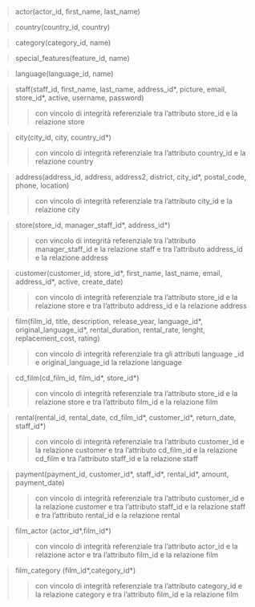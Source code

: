>actor(actor_id, first_name, last_name) 

>country(country_id, country)  

>category(category_id, name) 

>special_features(feature_id, name)  

>language(language_id, name) 

>staff(staff_id, first_name, last_name, address_id*, picture, email, store_id*, active, username, password) 
>>con vincolo di integrità referenziale tra l’attributo store_id e la relazione store 

>city(city_id, city, country_id*)
>>con vincolo di integrità referenziale tra l’attributo country_id e la relazione country 

>address(address_id, address, address2, district, city_id*, postal_code, phone, location)
>>con vincolo di integrità referenziale tra l’attributo city_id e la relazione city  

>store(store_id, manager_staff_id*, address_id*)
>>con vincolo di integrità referenziale tra l’attributo manager_staff_id e la relazione staff e tra l’attributo address_id e la relazione address 

>customer(customer_id, store_id*, first_name, last_name, email, address_id*, active, create_date)
>>con vincolo di integrità referenziale tra l’attributo store_id e la relazione store e tra l’attributo address_id e la relazione address 

>film(film_id, title, description, release_year, language_id*, original_language_id*, rental_duration, rental_rate, lenght, replacement_cost, rating)
>>con vincolo di integrità referenziale tra gli attributi language _id e original_language_id la relazione language  

>cd_film(cd_film_id, film_id*, store_id*)
>>con vincolo di integrità referenziale tra l’attributo store_id e la relazione store e tra l’attributo film_id e la relazione film  

>rental(rental_id, rental_date, cd_film_id*, customer_id*, return_date, staff_id*)
>>con vincolo di integrità referenziale tra l’attributo customer_id e la relazione customer e tra l’attributo cd_film_id e la relazione cd_film e tra l’attributo staff_id e la relazione staff 

>payment(payment_id, customer_id*, staff_id*, rental_id*, amount, payment_date)
>>con vincolo di integrità referenziale tra l’attributo customer_id e la relazione customer e tra l’attributo staff_id e la relazione staff e tra l’attributo rental_id e la relazione rental 

>film_actor (actor_id*,film_id*) 
>>con vincolo di integrità referenziale tra l’attributo actor_id e la relazione actor e tra l’attributo film_id e la relazione film 

>film_category (film_id*,category_id*)
>>con vincolo di integrità referenziale tra l’attributo category_id e la relazione category e tra l’attributo film_id e la relazione film
